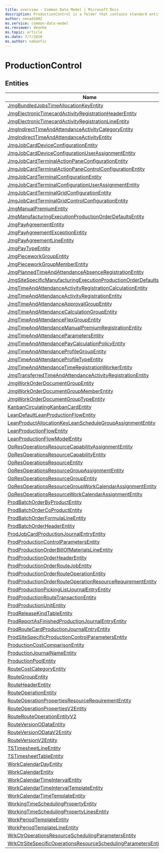 ```yaml
---
title: overview - Common Data Model | Microsoft Docs
description: ProductionControl is a folder that contains standard entities related to the Common Data Model.
author: nenad1002
ms.service: common-data-model
ms.reviewer: deonhe
ms.topic: article
ms.date: 7/7/2020
ms.author: nebanfic
---
```


# ProductionControl


## Entities

|Name|Description|
|---|---|
|[JmgBundledJobsTimeAllocationKeyEntity](JmgBundledJobsTimeAllocationKeyEntity.md)||
|[JmgElectronicTimecardActivityRegistrationHeaderEntity](JmgElectronicTimecardActivityRegistrationHeaderEntity.md)||
|[JmgElectronicTimecardActivityRegistrationLineEntity](JmgElectronicTimecardActivityRegistrationLineEntity.md)||
|[JmgIndirectTimeAndAttendanceActivityCategoryEntity](JmgIndirectTimeAndAttendanceActivityCategoryEntity.md)||
|[JmgIndirectTimeAndAttendanceActivityEntity](JmgIndirectTimeAndAttendanceActivityEntity.md)||
|[JmgJobCardDeviceConfigurationEntity](JmgJobCardDeviceConfigurationEntity.md)||
|[JmgJobCardDeviceConfigurationUserAssignmentEntity](JmgJobCardDeviceConfigurationUserAssignmentEntity.md)||
|[JmgJobCardTerminalActionPaneConfigurationEntity](JmgJobCardTerminalActionPaneConfigurationEntity.md)||
|[JmgJobCardTerminalActionPaneControlConfigurationEntity](JmgJobCardTerminalActionPaneControlConfigurationEntity.md)||
|[JmgJobCardTerminalConfigurationEntity](JmgJobCardTerminalConfigurationEntity.md)||
|[JmgJobCardTerminalConfigurationUserAssignmentEntity](JmgJobCardTerminalConfigurationUserAssignmentEntity.md)||
|[JmgJobCardTerminalGridConfigurationEntity](JmgJobCardTerminalGridConfigurationEntity.md)||
|[JmgJobCardTerminalGridControlConfigurationEntity](JmgJobCardTerminalGridControlConfigurationEntity.md)||
|[JmgManualPremiumEntity](JmgManualPremiumEntity.md)||
|[JmgManufacturingExecutionProductionOrderDefaultsEntity](JmgManufacturingExecutionProductionOrderDefaultsEntity.md)||
|[JmgPayAgreementEntity](JmgPayAgreementEntity.md)||
|[JmgPayAgreementExceptionEntity](JmgPayAgreementExceptionEntity.md)||
|[JmgPayAgreementLineEntity](JmgPayAgreementLineEntity.md)||
|[JmgPayTypeEntity](JmgPayTypeEntity.md)||
|[JmgPieceworkGroupEntity](JmgPieceworkGroupEntity.md)||
|[JmgPieceworkGroupMemberEntity](JmgPieceworkGroupMemberEntity.md)||
|[JmgPlannedTimeAndAttendanceAbsenceRegistrationEntity](JmgPlannedTimeAndAttendanceAbsenceRegistrationEntity.md)||
|[JmgSiteSpecificManufacturingExecutionProductionOrderDefaultsEntity](JmgSiteSpecificManufacturingExecutionProductionOrderDefaultsEntity.md)||
|[JmgTimeAndAttendanceActivityRegistrationCalculationEntity](JmgTimeAndAttendanceActivityRegistrationCalculationEntity.md)||
|[JmgTimeAndAttendanceActivityRegistrationEntity](JmgTimeAndAttendanceActivityRegistrationEntity.md)||
|[JmgTimeAndAttendanceApprovalGroupEntity](JmgTimeAndAttendanceApprovalGroupEntity.md)||
|[JmgTimeAndAttendanceCalculationGroupEntity](JmgTimeAndAttendanceCalculationGroupEntity.md)||
|[JmgTimeAndAttendanceFlexGroupEntity](JmgTimeAndAttendanceFlexGroupEntity.md)||
|[JmgTimeAndAttendanceManualPremiumRegistrationEntity](JmgTimeAndAttendanceManualPremiumRegistrationEntity.md)||
|[JmgTimeAndAttendanceParametersEntity](JmgTimeAndAttendanceParametersEntity.md)||
|[JmgTimeAndAttendancePayCalculationPolicyEntity](JmgTimeAndAttendancePayCalculationPolicyEntity.md)||
|[JmgTimeAndAttendanceProfileGroupEntity](JmgTimeAndAttendanceProfileGroupEntity.md)||
|[JmgTimeAndAttendanceProfileTypeEntity](JmgTimeAndAttendanceProfileTypeEntity.md)||
|[JmgTimeAndAttendanceTimeRegistrationWorkerEntity](JmgTimeAndAttendanceTimeRegistrationWorkerEntity.md)||
|[JmgTransferredTimeAndAttendanceActivityRegistrationEntity](JmgTransferredTimeAndAttendanceActivityRegistrationEntity.md)||
|[JmgWorkOrderDocumentGroupEntity](JmgWorkOrderDocumentGroupEntity.md)||
|[JmgWorkOrderDocumentGroupMemberEntity](JmgWorkOrderDocumentGroupMemberEntity.md)||
|[JmgWorkOrderDocumentGroupTypeEntity](JmgWorkOrderDocumentGroupTypeEntity.md)||
|[KanbanCirculatingKanbanCardEntity](KanbanCirculatingKanbanCardEntity.md)||
|[LeanDefaultLeanProductionFlowEntity](LeanDefaultLeanProductionFlowEntity.md)||
|[LeanProductAllocationKeyLeanScheduleGroupAssignmentEntity](LeanProductAllocationKeyLeanScheduleGroupAssignmentEntity.md)||
|[LeanProductionFlowEntity](LeanProductionFlowEntity.md)||
|[LeanProductionFlowModelEntity](LeanProductionFlowModelEntity.md)||
|[OpResOperationsResourceCapabilityAssignmentEntity](OpResOperationsResourceCapabilityAssignmentEntity.md)||
|[OpResOperationsResourceCapabilityEntity](OpResOperationsResourceCapabilityEntity.md)||
|[OpResOperationsResourceEntity](OpResOperationsResourceEntity.md)||
|[OpResOperationsResourceGroupAssignmentEntity](OpResOperationsResourceGroupAssignmentEntity.md)||
|[OpResOperationsResourceGroupEntity](OpResOperationsResourceGroupEntity.md)||
|[OpResOperationsResourceGroupWorkCalendarAssignmentEntity](OpResOperationsResourceGroupWorkCalendarAssignmentEntity.md)||
|[OpResOperationsResourceWorkCalendarAssignmentEntity](OpResOperationsResourceWorkCalendarAssignmentEntity.md)||
|[ProdBatchOrderByProductEntity](ProdBatchOrderByProductEntity.md)||
|[ProdBatchOrderCoProductEntity](ProdBatchOrderCoProductEntity.md)||
|[ProdBatchOrderFormulaLineEntity](ProdBatchOrderFormulaLineEntity.md)||
|[ProdBatchOrderHeaderEntity](ProdBatchOrderHeaderEntity.md)||
|[ProdJobCardProductionJournalEntryEntity](ProdJobCardProductionJournalEntryEntity.md)||
|[ProdProductionControlParametersEntity](ProdProductionControlParametersEntity.md)||
|[ProdProductionOrderBillOfMaterialsLineEntity](ProdProductionOrderBillOfMaterialsLineEntity.md)||
|[ProdProductionOrderHeaderEntity](ProdProductionOrderHeaderEntity.md)||
|[ProdProductionOrderRouteJobEntity](ProdProductionOrderRouteJobEntity.md)||
|[ProdProductionOrderRouteOperationEntity](ProdProductionOrderRouteOperationEntity.md)||
|[ProdProductionOrderRouteOperationResourceRequirementEntity](ProdProductionOrderRouteOperationResourceRequirementEntity.md)||
|[ProdProductionPickingListJournalEntryEntity](ProdProductionPickingListJournalEntryEntity.md)||
|[ProdProductionRouteTransactionEntity](ProdProductionRouteTransactionEntity.md)||
|[ProdProductionUnitEntity](ProdProductionUnitEntity.md)||
|[ProdReleaseKindTableEntity](ProdReleaseKindTableEntity.md)||
|[ProdReportAsFinishedProductionJournalEntryEntity](ProdReportAsFinishedProductionJournalEntryEntity.md)||
|[ProdRouteCardProductionJournalEntryEntity](ProdRouteCardProductionJournalEntryEntity.md)||
|[ProdSiteSpecificProductionControlParametersEntity](ProdSiteSpecificProductionControlParametersEntity.md)||
|[ProductionCostComparisonEntity](ProductionCostComparisonEntity.md)||
|[ProductionJournalNameEntity](ProductionJournalNameEntity.md)||
|[ProductionPoolEntity](ProductionPoolEntity.md)||
|[RouteCostCategoryEntity](RouteCostCategoryEntity.md)||
|[RouteGroupEntity](RouteGroupEntity.md)||
|[RouteHeaderEntity](RouteHeaderEntity.md)||
|[RouteOperationEntity](RouteOperationEntity.md)||
|[RouteOperationPropertiesResourceRequirementEntity](RouteOperationPropertiesResourceRequirementEntity.md)||
|[RouteOperationPropertiesV2Entity](RouteOperationPropertiesV2Entity.md)||
|[RouteRouteOperationEntityV2](RouteRouteOperationEntityV2.md)||
|[RouteVersionODataEntity](RouteVersionODataEntity.md)||
|[RouteVersionODataV2Entity](RouteVersionODataV2Entity.md)||
|[RouteVersionV2Entity](RouteVersionV2Entity.md)||
|[TSTimesheetLineEntity](TSTimesheetLineEntity.md)||
|[TSTimesheetTableEntity](TSTimesheetTableEntity.md)||
|[WorkCalendarDayEntity](WorkCalendarDayEntity.md)||
|[WorkCalendarEntity](WorkCalendarEntity.md)||
|[WorkCalendarTimeIntervalEntity](WorkCalendarTimeIntervalEntity.md)||
|[WorkCalendarTimeIntervalTemplateEntity](WorkCalendarTimeIntervalTemplateEntity.md)||
|[WorkCalendarTimeTemplateEntity](WorkCalendarTimeTemplateEntity.md)||
|[WorkingTimeSchedulingPropertyEntity](WorkingTimeSchedulingPropertyEntity.md)||
|[WorkingTimeSchedulingPropertyLinesEntity](WorkingTimeSchedulingPropertyLinesEntity.md)||
|[WorkPeriodTemplateEntity](WorkPeriodTemplateEntity.md)||
|[WorkPeriodTemplateLineEntity](WorkPeriodTemplateLineEntity.md)||
|[WrkCtrOperationsResourceSchedulingParametersEntity](WrkCtrOperationsResourceSchedulingParametersEntity.md)||
|[WrkCtrSiteSpecificOperationsResourceSchedulingParametersEntity](WrkCtrSiteSpecificOperationsResourceSchedulingParametersEntity.md)||
